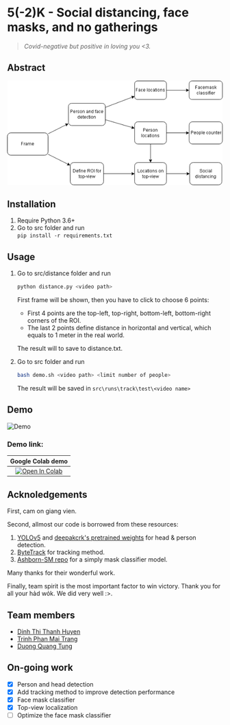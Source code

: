 # 5(-2)K - Social distancing, face masks, and no gatherings
> _Covid-negative but positive in loving you <3._

## Abstract  
![Workflow](assets/workflow.png)
## Installation  
1. Require Python 3.6+
2. Go to src folder and run  
    `pip install -r requirements.txt`
## Usage  
1. Go to src/distance folder and run  
    ```bash
    python distance.py <video path>
    ```

    First frame will be shown, then you have to click to choose 6 points:  
      - First 4 points are the top-left, top-right, bottom-left, bottom-right corners of the ROI.  
      - The last 2 points define distance in horizontal and vertical, which equals to 1 meter in the real world.  
    
    The result will to save to distance.txt.
1. Go to src folder and run   
    ```bash 
    bash demo.sh <video path> <limit number of people>  
    ```
    The result will be saved in `src\runs\track\test\<video name>`  
## Demo  
![Demo](assets/demo.gif)
### Demo link:
| Google Colab demo |
|:-:|
|[![Open In Colab](https://colab.research.google.com/assets/colab-badge.svg)](https://colab.research.google.com/drive/1wRSzvjsaP0NHlY9WtQ4KmgssU0zqfiJ-?usp=sharing)|
## Acknoledgements  
First, cam on giang vien.  

Second, allmost our code is borrowed from these resources:
1.  [YOLOv5](https://github.com/ultralytics/yolov5) and [deepakcrk's pretrained weights](https://github.com/deepakcrk/yolov5-crowdhuman) for head & person detection.
2.  [ByteTrack](https://github.com/ifzhang/ByteTrack) for tracking method.
3.  [Ashborn-SM repo](https://github.com/Ashborn-SM/Face-Mask-Detection-Pytorch) for a simply mask classifier model.
   
Many thanks for their wonderful work.  

Finally, team spirit is the most important factor to win victory. Thank you for all your hảd wỏk. We did very well :>.
## Team members
- [Dinh Thi Thanh Huyen](https://github.com/dtthuyen)
- [Trinh Phan Mai Trang](https://github.com/Trang2101)
- [Duong Quang Tung](https://github.com/tungdop2)

## On-going work
- [x] Person and head detection
- [x] Add tracking method to improve detection performance
- [x] Face mask classifier
- [x] Top-view localization
- [ ] Optimize the face mask classifier
